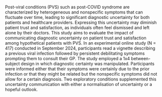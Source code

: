 Post-viral conditions (PVS) such as post-COVID syndrome are characterized by heterogeneous and nonspecific symptoms that can fluctuate over time, leading to significant diagnostic uncertainty for both patients and healthcare providers. Expressing this uncertainty may diminish patient trust and satisfaction, as individuals often feel dismissed and left alone by their doctors. This study aims to evaluate the impact of communicating diagnostic uncertainty on patient trust and satisfaction among hypothetical patients with PVS. In an experimental online study (N = 417) conducted in September 2024, participants read a vignette describing a previous viral infection followed by persistent debilitating symptoms prompting them to consult their GP. The study employed a 1x4 between-subject design in which diagnostic certainty was manipulated. Participants were informed either that their symptoms were certainly due to the prior infection or that they might be related but the nonspecific symptoms did not allow for a certain diagnosis. Two exploratory conditions supplemented this uncertainty communication with either a normalisation of uncertainty or a hopeful outlook. 
